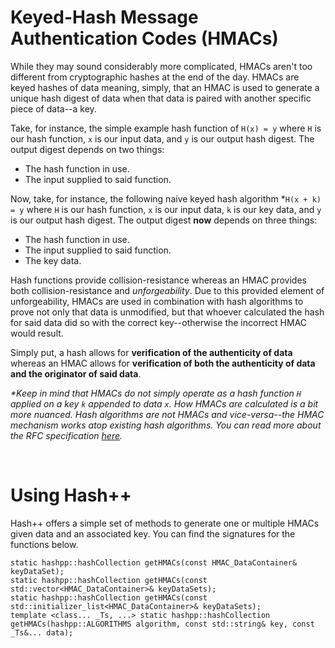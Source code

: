 <h1>Keyed-Hash Message Authentication Codes (HMACs)</h1>
<p>While they may sound considerably more complicated, HMACs aren't too different from cryptographic hashes at the end of the day. HMACs are keyed hashes of data meaning, simply, that an HMAC is used to generate a unique hash digest of data when that data is paired with another specific piece of data--a key.</p>

<p>Take, for instance, the simple example hash function of <code>H(x) = y</code> where <code>H</code> is our hash function, <code>x</code> is our input data, and <code>y</code> is our output hash digest. The output digest depends on two things:</p>

- The hash function in use.
- The input supplied to said function.

<p>Now, take, for instance, the following naive keyed hash algorithm *<code>H(x + k) = y</code> where <code>H</code> is our hash function, <code>x</code> is our input data, <code>k</code> is our key data, and <code>y</code> is our output hash digest. The output digest <b>now</b> depends on three things:</p>

- The hash function in use.
- The input supplied to said function.
- The key data.

<p>Hash functions provide collision-resistance whereas an HMAC provides both collision-resistance and <i>unforgeability</i>. Due to this provided element of unforgeability, HMACs are used in combination with hash algorithms to prove not only that data is unmodified, but that whoever calculated the hash for said data did so with the correct key--otherwise the incorrect HMAC would result.</p>

<p>Simply put, a hash allows for <b>verification of the authenticity of data</b> whereas an HMAC allows for <b>verification of both the authenticity of data and the originator of said data</b>.</p>

<p><i>*Keep in mind that HMACs do not simply operate as a hash function <code>H</code> applied on a key <code>k</code> appended to data <code>x</code>. How HMACs are calculated is a bit more nuanced. Hash algorithms are not HMACs and vice-versa--the HMAC mechanism works atop existing hash algorithms. You can read more about the RFC specification <a href="https://www.rfc-editor.org/rfc/rfc2104">here</a>.</i></p>

<br>
<h1>Using Hash++</h1>
Hash++ offers a simple set of methods to generate one or multiple HMACs given data and an associated key. You can find the signatures for the functions below.

```
static hashpp::hashCollection getHMACs(const HMAC_DataContainer& keyDataSet);
static hashpp::hashCollection getHMACs(const std::vector<HMAC_DataContainer>& keyDataSets);
static hashpp::hashCollection getHMACs(const std::initializer_list<HMAC_DataContainer>& keyDataSets);
template <class... _Ts, ...> static hashpp::hashCollection getHMACs(hashpp::ALGORITHMS algorithm, const std::string& key, const _Ts&... data);
```
